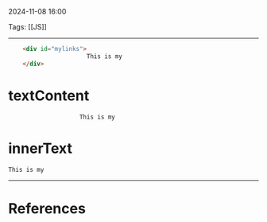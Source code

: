 2024-11-08 16:00

Tags: [[JS]]

---


```html
	<div id="mylinks">
	                  This is my
	</div>
```

# textContent
`                    This is my`
# innerText
`This is my`

---
# References